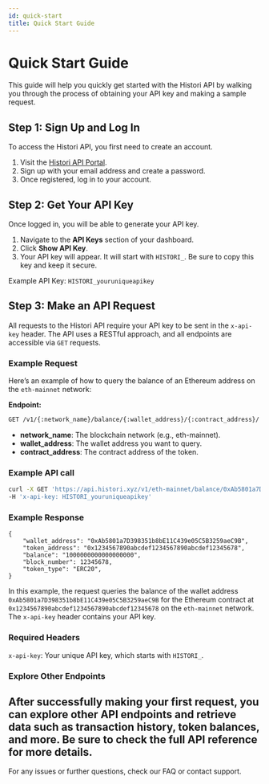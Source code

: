 ```yaml
---
id: quick-start
title: Quick Start Guide
---
```


# Quick Start Guide

This guide will help you quickly get started with the Histori API by walking you through the process of obtaining your API key and making a sample request.

## Step 1: Sign Up and Log In

To access the Histori API, you first need to create an account.

1. Visit the [Histori API Portal](https://api.histori.xyz/sign-up).
2. Sign up with your email address and create a password.
3. Once registered, log in to your account.

## Step 2: Get Your API Key

Once logged in, you will be able to generate your API key.

1. Navigate to the **API Keys** section of your dashboard.
2. Click **Show API Key**.
3. Your API key will appear. It will start with `HISTORI_`. Be sure to copy this key and keep it secure.

Example API Key: `HISTORI_youruniqueapikey`

## Step 3: Make an API Request

All requests to the Histori API require your API key to be sent in the `x-api-key` header. The API uses a RESTful approach, and all endpoints are accessible via `GET` requests.

### Example Request

Here’s an example of how to query the balance of an Ethereum address on the `eth-mainnet` network:

**Endpoint:**

```bash
GET /v1/{:network_name}/balance/{:wallet_address}/{:contract_address}/
```
- **network_name**: The blockchain network (e.g., eth-mainnet).
- **wallet_address**: The wallet address you want to query.
- **contract_address**: The contract address of the token.
### Example API call
``` bash
curl -X GET 'https://api.histori.xyz/v1/eth-mainnet/balance/0xAb5801a7D398351b8bE11C439e05C5B3259aeC9B/0x1234567890abcdef1234567890abcdef12345678/' \
-H 'x-api-key: HISTORI_youruniqueapikey'
```
### Example Response
```
{
    "wallet_address": "0xAb5801a7D398351b8bE11C439e05C5B3259aeC9B",
    "token_address": "0x1234567890abcdef1234567890abcdef12345678",
    "balance": "1000000000000000000",
    "block_number": 12345678,
    "token_type": "ERC20",
}

```

In this example, the request queries the balance of the wallet address `0xAb5801a7D398351b8bE11C439e05C5B3259aeC9B` for the Ethereum contract at `0x1234567890abcdef1234567890abcdef12345678` on the `eth-mainnet` network. The `x-api-key` header contains your API key.

### Required Headers

`x-api-key`: Your unique API key, which starts with `HISTORI_`.

### Explore Other Endpoints

After successfully making your first request, you can explore other API endpoints and retrieve data such as transaction history, token balances, and more. Be sure to check the full API reference for more details.
---
For any issues or further questions, check our FAQ or contact support.
